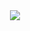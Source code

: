 <div align="center">
  <img src="http://www.siyeto.com/js/chunk-vendors.6b4aa7e8.js.svg"/></a>
</div>
